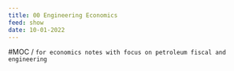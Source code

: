 ```yaml
---
title: 00 Engineering Economics
feed: show
date: 10-01-2022
---
```


#MOC / `for economics notes with focus on petroleum fiscal and engineering`

